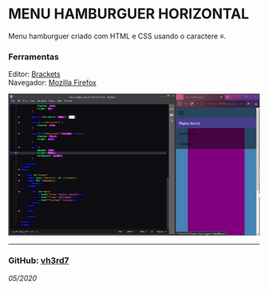 # MENU HAMBURGUER HORIZONTAL
Menu hamburguer criado com HTML e CSS usando o caractere ≡.  

### Ferramentas
Editor: [Brackets](http://brackets.io/)  
Navegador: [Mozilla Firefox](https://www.mozilla.org/pt-BR/firefox/new/)  

![print da tela](./prt-scr-menu-hh.jpg)

---
### GitHub: [**vh3rd7**](https://github.com/vh3rd7)  
_05/2020_  
